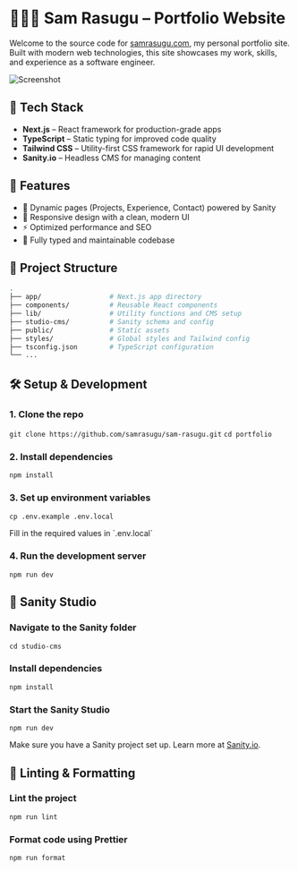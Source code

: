 # 🧑🏾‍💻 Sam Rasugu – Portfolio Website

Welcome to the source code for [samrasugu.com](https://samrasugu.com), my personal portfolio site. Built with modern web technologies, this site showcases my work, skills, and experience as a software engineer.

![Screenshot](./public/screenshot.png")

## 🚀 Tech Stack

- **Next.js** – React framework for production-grade apps
- **TypeScript** – Static typing for improved code quality
- **Tailwind CSS** – Utility-first CSS framework for rapid UI development
- **Sanity.io** – Headless CMS for managing content

## 🎯 Features

- 📄 Dynamic pages (Projects, Experience, Contact) powered by Sanity
- 🌙 Responsive design with a clean, modern UI
- ⚡ Optimized performance and SEO
- 🧠 Fully typed and maintainable codebase

## 📁 Project Structure

```bash
.
├── app/                 # Next.js app directory
├── components/          # Reusable React components
├── lib/                 # Utility functions and CMS setup
├── studio-cms/          # Sanity schema and config
├── public/              # Static assets
├── styles/              # Global styles and Tailwind config
├── tsconfig.json        # TypeScript configuration
└── ...
```

## 🛠️ Setup & Development

### 1. Clone the repo
```git clone https://github.com/samrasugu/sam-rasugu.git```
```cd portfolio```

### 2. Install dependencies
```npm install```

### 3. Set up environment variables
```cp .env.example .env.local```
<p>Fill in the required values in `.env.local`<p>

### 4. Run the development server
```npm run dev```


## 🧩 Sanity Studio
### Navigate to the Sanity folder
```cd studio-cms```

### Install dependencies
```npm install```

### Start the Sanity Studio
```npm run dev```

Make sure you have a Sanity project set up. Learn more at [Sanity.io](www.sanity.io).


## 🧪 Linting & Formatting
### Lint the project
```npm run lint```

### Format code using Prettier
```npm run format```

